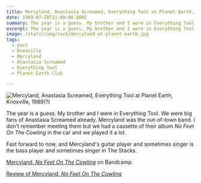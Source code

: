 ```yaml
---
title: Mercyland, Anastasia Screamed, Everything Tool at Planet Earth, Knoxville, 1989(?)
date: 1989-07-28T21:00:00.000Z
summary: The year is a guess. My brother and I were in Everything Tool. Mercyland was the out-of-town band. I don't remember meeting them but we had a cassette of their album in the car and we played it a lot.
excerpt: The year is a guess. My brother and I were in Everything Tool. Mercyland was the out-of-town band. I don't remember meeting them but we had a cassette of their album in the car and we played it a lot.
image: /static/img/rock/mercyland-et-planet-earth.jpg
tags:
  - post 
  - Knoxville 
  - Mercyland
  - Anastasia Screamed
  - Everything Tool
  - Planet Earth Club

---
```


![Mercyland, Anastasia Screamed, Everything Tool at Planet Earth, Knoxville, 1989(?)](/static/img/rock/mercyland-et-planet-earth.jpg "Planet Earth Flyer, Knoxville TN")

The year is a guess. My brother and I were in Everything Tool. We were big fans of Anastasia Screamed already. Mercyland was the out-of-town band. I don't remember meeting them but we had a cassette of their album *No Feet On The Cowling* in the car and we played it a lot. 

Fast forward to now, and Mercyland's guitar player and sometimes singer is the bass player and sometimes singer in The Stacks. 

[Mercyland, *No Feet On The Cowling*](https://mercyland.bandcamp.com/releases) on Bandcamp.

[Review of Mercyland, *No Feet On The Cowling*](http://wilfullyobscure.blogspot.com/2007/10/mercyland-no-feet-on-cowling-1989.html)